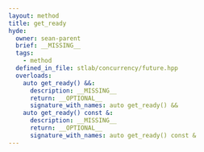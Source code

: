 ```yaml
---
layout: method
title: get_ready
hyde:
  owner: sean-parent
  brief: __MISSING__
  tags:
    - method
  defined_in_file: stlab/concurrency/future.hpp
  overloads:
    auto get_ready() &&:
      description: __MISSING__
      return: __OPTIONAL__
      signature_with_names: auto get_ready() &&
    auto get_ready() const &:
      description: __MISSING__
      return: __OPTIONAL__
      signature_with_names: auto get_ready() const &
---
```

